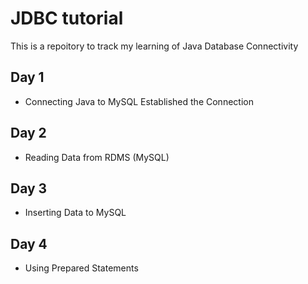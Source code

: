 # JDBC tutorial
This is a repoitory to track my learning of Java Database Connectivity
## Day 1
* Connecting Java to MySQL
Established the Connection
## Day 2
* Reading Data from RDMS (MySQL)
## Day 3
* Inserting Data to MySQL
## Day 4
* Using Prepared Statements
